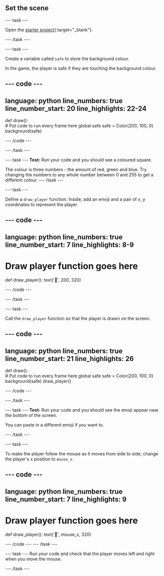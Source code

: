 ## Set the scene

--- task ---

Open the [starter project](https://editor.raspberrypi.org/en/projects/dont-collide-starter){:target="_blank"}. 

--- /task ---

--- task ---

Create a variable called `safe` to store the background colour.

In the game, the player is safe if they are touching the background colour. 

--- code ---
---
language: python
line_numbers: true
line_number_start: 20
line_highlights: 22-24
---
 
def draw():   
    # Put code to run every frame here
    global safe
    safe = Color(200, 100, 0) 
    background(safe) 
  
--- /code ---

--- /task ---

--- task ---
**Test:** Run your code and you should see a coloured square. 

The colour is three numbers - the amount of red, green and blue. Try changing the numbers to any whole number between 0 and 255 to get a different colour.
--- /task ---

--- task ---

Define a `draw_player` function. Inside, add an emoji and a pair of x, y coordinates to represent the player. 

--- code ---
---
language: python
line_numbers: true
line_number_start: 7
line_highlights: 8-9
---
# Draw player function goes here
def draw_player():
    text('🤠', 200, 320)
  
--- /code ---

--- /task ---

--- task ---

Call the `draw_player` function so that the player is drawn on the screen.

--- code ---
---
language: python
line_numbers: true
line_number_start: 21
line_highlights: 26
---

def draw():  
    # Put code to run every frame here 
    global safe
    safe = Color(200, 100, 0) 
    background(safe)
    draw_player()
  
--- /code ---

--- /task ---

--- task ---
**Test:** Run your code and you should see the emoji appear near the bottom of the screen. 

You can paste in a different emoji if you want to.

--- /task ---

--- task ---

To make the player follow the mouse as it moves from side to side, change the player's x position to `mouse_x`.

--- code ---
---
language: python
line_numbers: true
line_number_start: 7
line_highlights: 9
---
# Draw player function goes here
def draw_player():
    text('🤠', mouse_x, 320)
  
--- /code ---
--- /task ---

--- task ---
Run your code and check that the player moves left and right when you move the mouse. 


--- /task ---